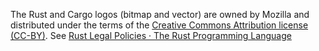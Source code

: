 The Rust and Cargo logos (bitmap and vector) are owned by Mozilla and distributed under the terms of the [Creative Commons Attribution license (CC-BY)](https://creativecommons.org/licenses/by/4.0/). 
See [Rust Legal Policies · The Rust Programming Language](https://www.rust-lang.org/en-US/legal.html)

